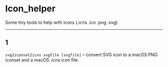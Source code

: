 # Icon_helper
 Some tiny tools to help with icons (.icns .ico .png .svg)

----

## 1

`svg2iconset2icns svgfile [svgfile]` – convert SVG icon to a macOS PNG iconset and a macOS .icns icon file.
